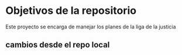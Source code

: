 # Objetivos de la repositorio

Este proyecto se encarga de manejar los planes de la liga de la justicia


## cambios desde el repo local
